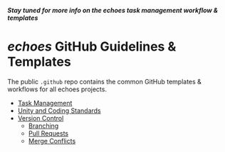 ***Stay tuned for more info on the echoes task management workflow & templates***

# *echoes* GitHub Guidelines & Templates
The public `.github` repo contains the common GitHub templates & workflows for all echoes projects.
- [Task Management](taskMgmt.md)
- [Unity and Coding Standards](unityStandards.md)
- [Version Control](versionControl.md)
  - [Branching](branches.md) 
  - [Pull Requests](pullRequests.md)
  - [Merge Conflicts](mergeConflicts.md)
